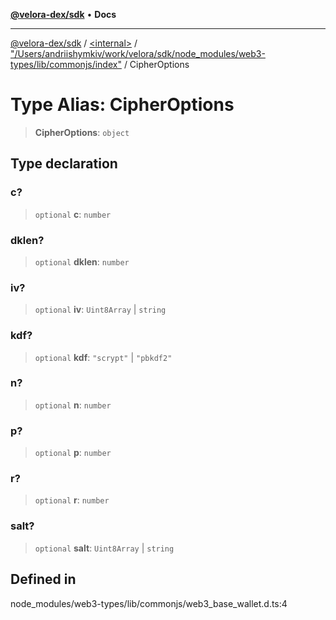 [**@velora-dex/sdk**](../../../../README.md) • **Docs**

***

[@velora-dex/sdk](../../../../globals.md) / [\<internal\>](../../../README.md) / ["/Users/andriishymkiv/work/velora/sdk/node\_modules/web3-types/lib/commonjs/index"](../README.md) / CipherOptions

# Type Alias: CipherOptions

> **CipherOptions**: `object`

## Type declaration

### c?

> `optional` **c**: `number`

### dklen?

> `optional` **dklen**: `number`

### iv?

> `optional` **iv**: `Uint8Array` \| `string`

### kdf?

> `optional` **kdf**: `"scrypt"` \| `"pbkdf2"`

### n?

> `optional` **n**: `number`

### p?

> `optional` **p**: `number`

### r?

> `optional` **r**: `number`

### salt?

> `optional` **salt**: `Uint8Array` \| `string`

## Defined in

node\_modules/web3-types/lib/commonjs/web3\_base\_wallet.d.ts:4
